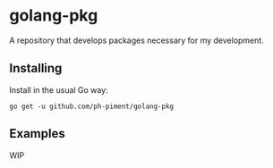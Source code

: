# golang-pkg

A repository that develops packages necessary for my development. 

## Installing

Install in the usual Go way:

	go get -u github.com/ph-piment/golang-pkg

## Examples

WIP

